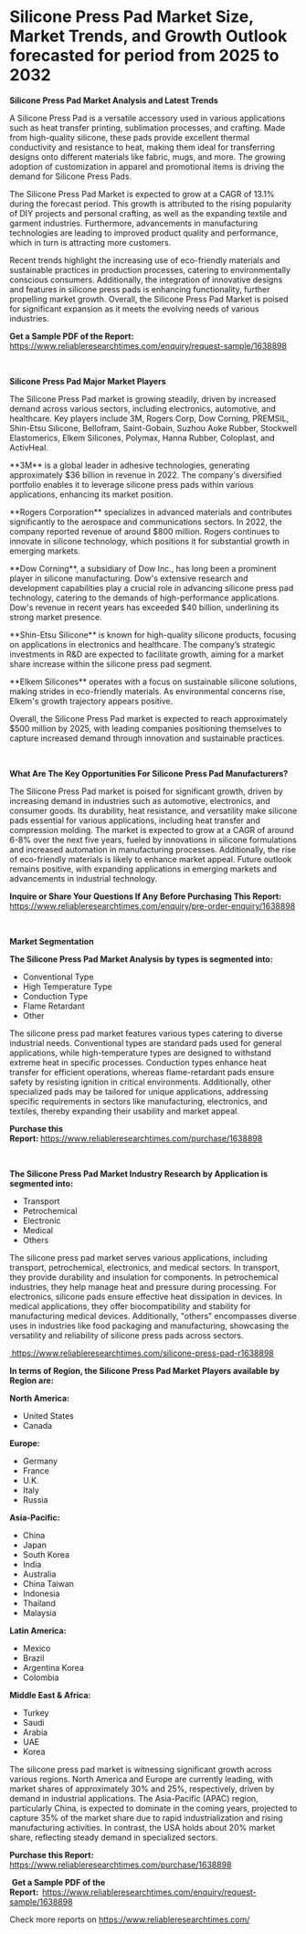 <p><h1>Silicone Press Pad Market Size, Market Trends, and Growth Outlook forecasted for period from 2025 to 2032</h1></p><p><strong>Silicone Press Pad Market Analysis and Latest Trends</strong></p>
<p><p>A Silicone Press Pad is a versatile accessory used in various applications such as heat transfer printing, sublimation processes, and crafting. Made from high-quality silicone, these pads provide excellent thermal conductivity and resistance to heat, making them ideal for transferring designs onto different materials like fabric, mugs, and more. The growing adoption of customization in apparel and promotional items is driving the demand for Silicone Press Pads.</p><p>The Silicone Press Pad Market is expected to grow at a CAGR of 13.1% during the forecast period. This growth is attributed to the rising popularity of DIY projects and personal crafting, as well as the expanding textile and garment industries. Furthermore, advancements in manufacturing technologies are leading to improved product quality and performance, which in turn is attracting more customers. </p><p>Recent trends highlight the increasing use of eco-friendly materials and sustainable practices in production processes, catering to environmentally conscious consumers. Additionally, the integration of innovative designs and features in silicone press pads is enhancing functionality, further propelling market growth. Overall, the Silicone Press Pad Market is poised for significant expansion as it meets the evolving needs of various industries.</p></p>
<p><strong>Get a Sample PDF of the Report:&nbsp;</strong> <a href="https://www.reliableresearchtimes.com/enquiry/request-sample/1638898?utm_campaign=3576&utm_medium=2&utm_source=Github&utm_content=ia&utm_term=31032025&utm_id=silicone-press-pad">https://www.reliableresearchtimes.com/enquiry/request-sample/1638898</a></p>
<p>&nbsp;</p>
<p><strong>Silicone Press Pad Major Market Players</strong></p>
<p><p>The Silicone Press Pad market is growing steadily, driven by increased demand across various sectors, including electronics, automotive, and healthcare. Key players include 3M, Rogers Corp, Dow Corning, PREMSIL, Shin-Etsu Silicone, Bellofram, Saint-Gobain, Suzhou Aoke Rubber, Stockwell Elastomerics, Elkem Silicones, Polymax, Hanna Rubber, Coloplast, and ActivHeal.</p><p>**3M** is a global leader in adhesive technologies, generating approximately $36 billion in revenue in 2022. The company's diversified portfolio enables it to leverage silicone press pads within various applications, enhancing its market position.</p><p>**Rogers Corporation** specializes in advanced materials and contributes significantly to the aerospace and communications sectors. In 2022, the company reported revenue of around $800 million. Rogers continues to innovate in silicone technology, which positions it for substantial growth in emerging markets.</p><p>**Dow Corning**, a subsidiary of Dow Inc., has long been a prominent player in silicone manufacturing. Dow's extensive research and development capabilities play a crucial role in advancing silicone press pad technology, catering to the demands of high-performance applications. Dow's revenue in recent years has exceeded $40 billion, underlining its strong market presence.</p><p>**Shin-Etsu Silicone** is known for high-quality silicone products, focusing on applications in electronics and healthcare. The company’s strategic investments in R&D are expected to facilitate growth, aiming for a market share increase within the silicone press pad segment.</p><p>**Elkem Silicones** operates with a focus on sustainable silicone solutions, making strides in eco-friendly materials. As environmental concerns rise, Elkem's growth trajectory appears positive.</p><p>Overall, the Silicone Press Pad market is expected to reach approximately $500 million by 2025, with leading companies positioning themselves to capture increased demand through innovation and sustainable practices.</p></p>
<p>&nbsp;</p>
<p><strong>What Are The Key Opportunities For Silicone Press Pad Manufacturers?</strong></p>
<p><p>The Silicone Press Pad market is poised for significant growth, driven by increasing demand in industries such as automotive, electronics, and consumer goods. Its durability, heat resistance, and versatility make silicone pads essential for various applications, including heat transfer and compression molding. The market is expected to grow at a CAGR of around 6-8% over the next five years, fueled by innovations in silicone formulations and increased automation in manufacturing processes. Additionally, the rise of eco-friendly materials is likely to enhance market appeal. Future outlook remains positive, with expanding applications in emerging markets and advancements in industrial technology.</p></p>
<p><strong>Inquire or Share Your Questions If Any Before Purchasing This Report:</strong> <a href="https://www.reliableresearchtimes.com/enquiry/pre-order-enquiry/1638898?utm_campaign=3576&utm_medium=2&utm_source=Github&utm_content=ia&utm_term=31032025&utm_id=silicone-press-pad">https://www.reliableresearchtimes.com/enquiry/pre-order-enquiry/1638898</a></p>
<p>&nbsp;</p>
<p><strong>Market Segmentation</strong></p>
<p><strong>The Silicone Press Pad Market Analysis by types is segmented into:</strong></p>
<p><ul><li>Conventional Type</li><li>High Temperature Type</li><li>Conduction Type</li><li>Flame Retardant</li><li>Other</li></ul></p>
<p><p>The silicone press pad market features various types catering to diverse industrial needs. Conventional types are standard pads used for general applications, while high-temperature types are designed to withstand extreme heat in specific processes. Conduction types enhance heat transfer for efficient operations, whereas flame-retardant pads ensure safety by resisting ignition in critical environments. Additionally, other specialized pads may be tailored for unique applications, addressing specific requirements in sectors like manufacturing, electronics, and textiles, thereby expanding their usability and market appeal.</p></p>
<p><strong>Purchase this Report:&nbsp;</strong><a href="https://www.reliableresearchtimes.com/purchase/1638898?utm_campaign=3576&utm_medium=2&utm_source=Github&utm_content=ia&utm_term=31032025&utm_id=silicone-press-pad">https://www.reliableresearchtimes.com/purchase/1638898</a></p>
<p>&nbsp;</p>
<p><strong>The Silicone Press Pad Market Industry Research by Application is segmented into:</strong></p>
<p><ul><li>Transport</li><li>Petrochemical</li><li>Electronic</li><li>Medical</li><li>Others</li></ul></p>
<p><p>The silicone press pad market serves various applications, including transport, petrochemical, electronics, and medical sectors. In transport, they provide durability and insulation for components. In petrochemical industries, they help manage heat and pressure during processing. For electronics, silicone pads ensure effective heat dissipation in devices. In medical applications, they offer biocompatibility and stability for manufacturing medical devices. Additionally, "others" encompasses diverse uses in industries like food packaging and manufacturing, showcasing the versatility and reliability of silicone press pads across sectors.</p></p>
<p><a href="https://www.reliableresearchtimes.com/silicone-press-pad-r1638898?utm_campaign=3576&utm_medium=2&utm_source=Github&utm_content=ia&utm_term=31032025&utm_id=silicone-press-pad">&nbsp;https://www.reliableresearchtimes.com/silicone-press-pad-r1638898</a></p>
<p><strong>In terms of Region, the Silicone Press Pad Market Players available by Region are:</strong></p>
<p>
    <p> <strong> North America: </strong>
        <ul>
            <li>United States</li>
            <li>Canada</li>
        </ul>
        </p> 
    <p> <strong> Europe: </strong>
        <ul>
            <li>Germany</li>
            <li>France</li>
            <li>U.K.</li>
            <li>Italy</li>
            <li>Russia</li>
        </ul>
        </p> 
    <p> <strong> Asia-Pacific: </strong>
        <ul>
            <li>China</li>
            <li>Japan</li>
            <li>South Korea</li>
            <li>India</li>
            <li>Australia</li>
            <li>China Taiwan</li>
            <li>Indonesia</li>
            <li>Thailand</li>
            <li>Malaysia</li>
        </ul>
        </p> 
    <p> <strong> Latin America: </strong>
        <ul>
            <li>Mexico</li>
            <li>Brazil</li>
            <li>Argentina Korea</li>
            <li>Colombia</li>
        </ul>
        </p> 
    <p> <strong> Middle East & Africa: </strong>
        <ul>
            <li>Turkey</li>
            <li>Saudi</li>
            <li>Arabia</li>
            <li>UAE</li>
            <li>Korea</li>
        </ul>
    </p>
    </p>
<p><p>The silicone press pad market is witnessing significant growth across various regions. North America and Europe are currently leading, with market shares of approximately 30% and 25%, respectively, driven by demand in industrial applications. The Asia-Pacific (APAC) region, particularly China, is expected to dominate in the coming years, projected to capture 35% of the market share due to rapid industrialization and rising manufacturing activities. In contrast, the USA holds about 20% market share, reflecting steady demand in specialized sectors.</p></p>
<p><strong>Purchase this Report: </strong><a href="https://www.reliableresearchtimes.com/purchase/1638898?utm_campaign=3576&utm_medium=2&utm_source=Github&utm_content=ia&utm_term=31032025&utm_id=silicone-press-pad">https://www.reliableresearchtimes.com/purchase/1638898</a></p>
<p>&nbsp;<strong>Get a Sample PDF of the Report:&nbsp;&nbsp;</strong><a href="https://www.reliableresearchtimes.com/enquiry/request-sample/1638898?utm_campaign=3576&utm_medium=2&utm_source=Github&utm_content=ia&utm_term=31032025&utm_id=silicone-press-pad">https://www.reliableresearchtimes.com/enquiry/request-sample/1638898</a></p>
<p><strong></strong></p>
<p>Check more reports on <a href="https://www.reliableresearchtimes.com/?utm_campaign=3576&utm_medium=2&utm_source=Github&utm_content=ia&utm_term=31032025&utm_id=silicone-press-pad">https://www.reliableresearchtimes.com/</a></p>